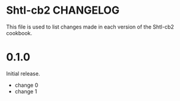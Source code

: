 # Shtl-cb2 CHANGELOG

This file is used to list changes made in each version of the Shtl-cb2 cookbook.

# 0.1.0

Initial release.

- change 0
- change 1

